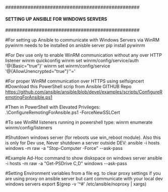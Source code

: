 ################################################
#### SETTING UP ANSIBLE FOR WINDOWS SERVERS ####
################################################

#For setting up Ansible to communicate with Windows Servers via WinRM pywinrm needs to be installed on anisble server
pip install pywinrm


#For Dev use only to enable WinRM communication without any  over HTTP listener
winrm quickconfig
winrm set winrm/config/service/auth '@{Basic="true"}'
winrm set winrm/config/service '@{AllowUnencrypted="true"}''='


#For proper WinRM communication over HTTPS using selfsigncert
#Download this PowerShell scrip from Ansible GITHUB Repo
https://github.com/ansible/ansible/blob/devel/examples/scripts/ConfigureRemotingForAnsible.ps1

#Then in PowerShell with Elevated Privileges:
.\ConfigureRemotingForAnsible.ps1 -ForceNewSSLCert

#To see WinRM listeners running in powershell type:
winrm enumerate winrm/config/listeners

#Shutdown windows server (for reboots use win_reboot module). Also this is only for Dev use, Never shutdown a server outside DEV:
ansible -i hosts windows -m raw -a "Stop-Computer -Force" --ask-pass

#Example Ad-Hoc command to show diskspace on windows server
ansible -i hosts -m raw -a "Get-PSDrive C,D" windows --ask-pass

#Setting Environment variables from a file eg. to clear proxy settings if you are using proxy on ansible server but cant communicate with your local dev windows servers
export $(grep -v '^#' /etc/ansible/noproxy | xargs)

